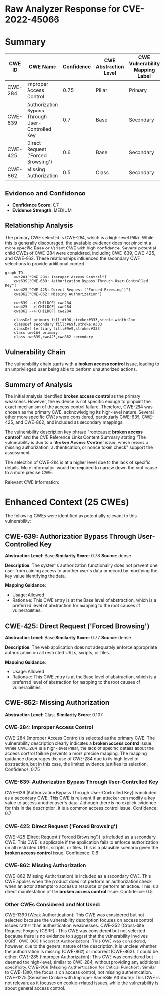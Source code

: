 # Raw Analyzer Response for CVE-2022-45066

# Summary
| CWE ID | CWE Name | Confidence | CWE Abstraction Level | CWE Vulnerability Mapping Label | CWE-Vulnerability Mapping Notes |
|---|---|---|---|---|---|
| CWE-284 | Improper Access Control | 0.75 | Pillar | Primary | Discouraged |
| CWE-639 | Authorization Bypass Through User-Controlled Key | 0.7 | Base | Secondary | Allowed |
| CWE-425 | Direct Request ('Forced Browsing') | 0.6 | Base | Secondary | Allowed |
| CWE-862 | Missing Authorization | 0.5 | Class | Secondary | Allowed-with-Review |

## Evidence and Confidence

*   **Confidence Score:** 0.7
*   **Evidence Strength:** MEDIUM

## Relationship Analysis
The primary CWE selected is CWE-284, which is a high-level Pillar. While this is generally discouraged, the available evidence does not pinpoint a more specific Base or Variant CWE with high confidence. Several potential child CWEs of CWE-284 were considered, including CWE-639, CWE-425, and CWE-862. These relationships influenced the secondary CWE selections to provide additional context.

```mermaid
graph TD
    cwe284["CWE-284: Improper Access Control"]
    cwe639["CWE-639: Authorization Bypass Through User-Controlled Key"]
    cwe425["CWE-425: Direct Request ('Forced Browsing')"]
    cwe862["CWE-862: Missing Authorization"]

    cwe639 -->|CHILDOF| cwe284
    cwe425 -->|CHILDOF| cwe284
    cwe862 -->|CHILDOF| cwe284
    
    classDef primary fill:#f96,stroke:#333,stroke-width:2px
    classDef secondary fill:#69f,stroke:#333
    classDef tertiary fill:#9e9,stroke:#333
    class cwe284 primary
    class cwe639,cwe425,cwe862 secondary
```

## Vulnerability Chain
The vulnerability chain starts with a **broken access control** issue, leading to an unprivileged user being able to perform unauthorized actions.

## Summary of Analysis
The initial analysis identified **broken access control** as the primary weakness. However, the evidence is not specific enough to pinpoint the exact mechanism of the access control failure. Therefore, CWE-284 was chosen as the primary CWE, acknowledging its high-level nature. Several other more specific CWEs were considered, particularly CWE-639, CWE-425, and CWE-862, and included as secondary mappings.

The vulnerability description key phrase "rootcause: **broken access control**" and the CVE Reference Links Content Summary stating "The vulnerability is due to a '**Broken Access Control**' issue, which means a missing authorization, authentication, or nonce token check" support the assessment.

The selection of CWE-284 is at a higher level due to the lack of specific details. More information would be required to narrow down the root cause to a more precise CWE.

Relevant CWE Information:

# Enhanced Context (25 CWEs)
The following CWEs were identified as potentially relevant to this vulnerability:

## CWE-639: Authorization Bypass Through User-Controlled Key
**Abstraction Level**: Base
**Similarity Score**: 0.78
**Source**: dense

**Description**:
The system's authorization functionality does not prevent one user from gaining access to another user's data or record by modifying the key value identifying the data.

**Mapping Guidance**:
- Usage: Allowed
- Rationale: This CWE entry is at the Base level of abstraction, which is a preferred level of abstraction for mapping to the root causes of vulnerabilities.

## CWE-425: Direct Request ('Forced Browsing')
**Abstraction Level**: Base
**Similarity Score**: 0.77
**Source**: dense

**Description**:
The web application does not adequately enforce appropriate authorization on all restricted URLs, scripts, or files.

**Mapping Guidance**:
- Usage: Allowed
- Rationale: This CWE entry is at the Base level of abstraction, which is a preferred level of abstraction for mapping to the root causes of vulnerabilities.

## CWE-862: Missing Authorization
**Abstraction Level**: Class
**Similarity Score**: 0.107

### CWE-284: Improper Access Control
CWE-284 (Improper Access Control) is selected as the primary CWE. The vulnerability description clearly indicates a **broken access control** issue. While CWE-284 is a high-level Pillar, the lack of specific details about the access control failure prevents a more precise mapping. The mapping guidance discourages the use of CWE-284 due to its high level of abstraction, but in this case, the limited evidence justifies its selection. Confidence: 0.75

### CWE-639: Authorization Bypass Through User-Controlled Key
CWE-639 (Authorization Bypass Through User-Controlled Key) is included as a secondary CWE. This CWE is relevant if an attacker can modify a key value to access another user's data. Although there is no explicit evidence for this in the description, it is a common access control issue. Confidence: 0.7

### CWE-425: Direct Request ('Forced Browsing')
CWE-425 (Direct Request ('Forced Browsing')) is included as a secondary CWE. This CWE is applicable if the application fails to enforce authorization on all restricted URLs, scripts, or files. This is a plausible scenario given the **broken access control** issue. Confidence: 0.6

### CWE-862: Missing Authorization
CWE-862 (Missing Authorization) is included as a secondary CWE. This CWE applies when the product does not perform an authorization check when an actor attempts to access a resource or perform an action. This is a direct manifestation of the **broken access control** issue. Confidence: 0.5

### Other CWEs Considered and Not Used:
CWE-1390 (Weak Authentication): This CWE was considered but not selected because the vulnerability description focuses on access control issues rather than authentication weaknesses.
CWE-352 (Cross-Site Request Forgery (CSRF)): This CWE was considered but not selected because there is no evidence to suggest that the vulnerability involves CSRF.
CWE-863 (Incorrect Authorization): This CWE was considered, however, due to the general nature of the description, it is unclear whether the authorization is missing (CWE-862) or incorrect (CWE-863). It could be either.
CWE-285 (Improper Authorization): This CWE was considered but deemed too high-level, similar to CWE-284, without providing any additional specificity.
CWE-306 (Missing Authentication for Critical Function): Similar to CWE-1390, the focus is on access control, not missing authentication.
CWE-1275 (Sensitive Cookie with Improper SameSite Attribute): This CWE is not relevant as it focuses on cookie-related issues, while the vulnerability is about general access control.